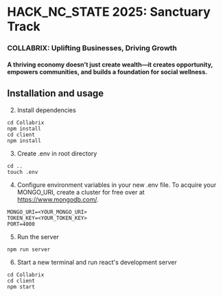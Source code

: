 # HACK_NC_STATE 2025: Sanctuary Track
### COLLABRIX: Uplifting Businesses, Driving Growth

#### A thriving economy doesn’t just create wealth—it creates opportunity, empowers communities, and builds a foundation for social wellness.

## Installation and usage
2) Install dependencies  
```
cd Collabrix  
npm install
cd client
npm install
```
3) Create .env in root directory
```
cd ..
touch .env
```
4) Configure environment variables in your new .env file. To acquire your MONGO_URI, create a cluster for free over at https://www.mongodb.com/. 
```
MONGO_URI=<YOUR_MONGO_URI> 
TOKEN_KEY=<YOUR_TOKEN_KEY>
PORT=4000
```
5) Run the server
```
npm run server
```
6) Start a new terminal and run react's development server
```
cd Collabrix
cd client
npm start
```


